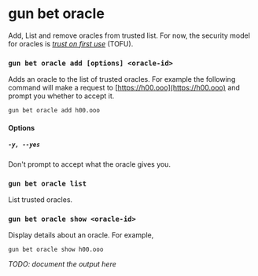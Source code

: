 # gun bet oracle

Add, List and remove oracles from trusted list.
For now, the security model for oracles is *[trust on first use](https://en.wikipedia.org/wiki/Trust_on_first_use)* (TOFU).

### `gun bet oracle add [options] <oracle-id>`

Adds an oracle to the list of trusted oracles.
For example the following command will make a request to [https://h00.ooo](https://h00.ooo) and prompt you whether to accept it. 

```
gun bet oracle add h00.ooo
```

#### Options

##### `-y, --yes`

Don't prompt to accept what the oracle gives you.

### `gun bet oracle list`

List trusted oracles.

### `gun bet oracle show <oracle-id>`

Display details about an oracle. For example, 

```
gun bet oracle show h00.ooo
```

*TODO: document the output here*



[trust on first use]: https://en.wikipedia.org/wiki/Trust_on_first_use 
